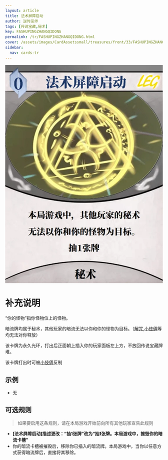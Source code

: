 ```yaml
---
layout: article
title: 法术屏障启动
author: 逆时巫师
tags: [传说宝藏,秘术]
key: FASHUPINGZHANGQIDONG
permalink: /tr/FASHUPINGZHANGQIDONG.html
cover: /assets/images/CardAssetssmall/treasures/front/33/FASHUPINGZHANGQIDONG.webp
sidebar:
  nav: cards-tr
---
```

![](/assets/images/CardAssets/treasures/front/33/FASHUPINGZHANGQIDONG.webp)

# 补充说明
“你的怪物”指你怪物位上的怪物。

暗流牌均属于秘术，其他玩家的暗流无法以你和你的怪物为目标。（[解咒](/tr/JIEZHOU.html),[小伎俩](/tr/XIAOJILIANG.html)等均无法对你释放）

该卡牌为永久光环，打出后正面朝上插入你的玩家面板左上方，不放回传说宝藏牌堆。

该卡牌打出时可被[小伎俩](/tr/XIAOJILIANG.html)反制
## 示例
* 无


## 可选规则
> 如果要启用这条规则，请在本局游戏开始前向所有其他玩家宣告此规则

* **[法术屏障启动]描述更改：“抽1张牌”改为“抽1张牌。本局游戏中，摧毁你的暗流卡槽”**
* 你的暗流卡槽被摧毁后，移除你已插入的暗流牌。本局游戏中，当你以任意方式获得暗流牌后，直接将其移除。
